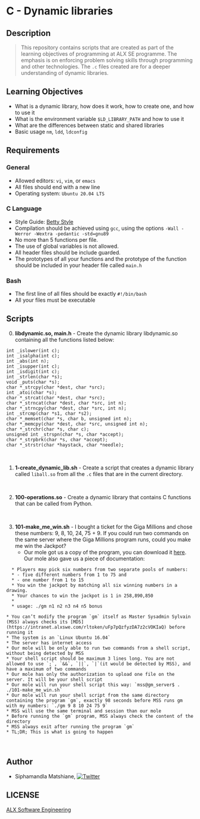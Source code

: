 # C - Dynamic libraries

## Description
> This repository contains scripts that are created as part of the learning objectives of programming at ALX SE programme. The emphasis is on enforcing problem solving skills through programming and other technologies. The `.c` files created are for a deeper understanding of dynamic libraries.

## Learning Objectives
* What is a dynamic library, how does it work, how to create one, and how to use it
* What is the environment variable `$LD_LIBRARY_PATH` and how to use it
* What are the differences between static and shared libraries
* Basic usage `nm`, `ldd`, `ldconfig`

## Requirements

### General
- Allowed editors: `vi`, `vim`, or `emacs`
- All files should end with a new line
- Operating system: `Ubuntu 20.04 LTS`

### C Language

- Style Guide: [Betty Style](https://github.com/alx-tools/Betty/tree/master)
- Compilation should be achieved using `gcc`, using the options `-Wall -Werror -Wextra -pedantic -std=gnu89`
- No more than 5 functions per file.
- The use of global variables is not allowed.
- All header files should be include guarded.
- The prototypes of all your functions and the prototype of the function should be included in your header file called `main.h`

### Bash
- The first line of all files should be exactly `#!/bin/bash`
- All your files must be executable

## Scripts
0. **libdynamic.so, main.h** - Create the dynamic library libdynamic.so containing all the functions listed below:
```int _putchar(char c);
int _islower(int c);
int _isalpha(int c);
int _abs(int n);
int _isupper(int c);
int _isdigit(int c);
int _strlen(char *s);
void _puts(char *s);
char *_strcpy(char *dest, char *src);
int _atoi(char *s);
char *_strcat(char *dest, char *src);
char *_strncat(char *dest, char *src, int n);
char *_strncpy(char *dest, char *src, int n);
int _strcmp(char *s1, char *s2);
char *_memset(char *s, char b, unsigned int n);
char *_memcpy(char *dest, char *src, unsigned int n);
char *_strchr(char *s, char c);
unsigned int _strspn(char *s, char *accept);
char *_strpbrk(char *s, char *accept);
char *_strstr(char *haystack, char *needle);
```

<br>

1. **1-create_dynamic_lib.sh** - Create a script that creates a dynamic library called `liball.so` from all the `.c` files that are in the current directory.
<br>

2. **100-operations.so** - Create a dynamic library that contains C functions that can be called from Python.
<br>

3. **101-make_me_win.sh** - I bought a ticket for the Giga Millions and chose these numbers: 9, 8, 10, 24, 75 + 9. If you could run two commands on the same server where the Giga Millions program runs, could you make me win the Jackpot?
    * Our mole got us a copy of the program, you can download it [here](https://github.com/alx-tools/0x18.c). Our mole also gave us a piece of documentation:
```Giga Millions program                                                                                    
  * Players may pick six numbers from two separate pools of numbers:                                                
  * - five different numbers from 1 to 75 and                                                                       
  * - one number from 1 to 15                                                                                       
  * You win the jackpot by matching all six winning numbers in a drawing.                                           
  * Your chances to win the jackpot is 1 in 258,890,850                                                             
  *                                                                                                                 
  * usage: ./gm n1 n2 n3 n4 n5 bonus
```

    * You can’t modify the program `gm` itself as Master Sysadmin Sylvain (MSS) always checks its [MD5](https://intranet.alxswe.com/rltoken/uFp7pQzfyzDA7z2cVOKIaQ) before running it
    * The system is an `Linux Ubuntu 16.04`
    * The server has internet access
    * Our mole will be only able to run two commands from a shell script, without being detected by MSS
    * Your shell script should be maximum 3 lines long. You are not allowed to use `;`, `&&`, `||`, `|`(it would be detected by MSS), and have a maximum of two commands
    * Our mole has only the authorization to upload one file on the server. It will be your shell script
    * Our mole will run your shell script this way: `mss@gm_server$ . ./101-make_me_win.sh`
    * Our mole will run your shell script from the same directory containing the program `gm`, exactly 98 seconds before MSS runs gm with my numbers: `./gm 9 8 10 24 75 9`
    * MSS will use the same terminal and session than our mole
    * Before running the `gm` program, MSS always check the content of the directory
    * MSS always exit after running the program `gm`
    * TL;DR; This is what is going to happen
<br>

## Author
* Siphamandla Matshiane, [![Twitter](http://i.imgur.com/wWzX9uB.png)](https://twitter.com/sbumatshiane916)

## LICENSE
[ALX Software Engineering](https://www.alxafrica.com/software-engineering/)
